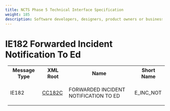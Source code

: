 ```yaml
---
title: NCTS Phase 5 Technical Interface Specification
weight: 185
description: Software developers, designers, product owners or business analysts. Integrate your software with the ERMIS service
---
```

# IE182 Forwarded Incident Notification To Ed
<table cellspacing="0" style="border-collapse:collapse;margin-left:6pt">
 <tr>
  <th>
   Message Type
  </th>
  <th>
   XML Root
  </th>
  <th>
   Name
  </th>
  <th>
   Short Name
  </th>
 </tr>
 <tr style="height:24pt">
  <td style="">
   <p class="s3" style="">
    IE182
   </p>
  </td>
  <td style="">
   <a href="https://github.com/hmrc/transit-movements-validator/blob/main/conf/xsd/cc182c.xsd">
    CC182C
   </a>
  </td>
  <td style="">
   <p class="s3" style="">
    FORWARDED INCIDENT NOTIFICATION TO ED
   </p>
  </td>
  <td style="">
   E_INC_NOT
  </td>
 </tr>
</table>